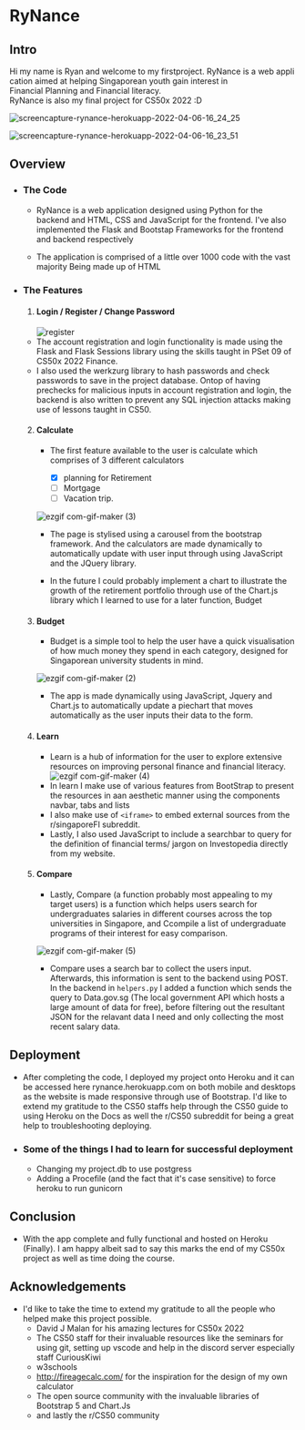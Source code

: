 # ​RyNance

## ​Intro 
  
Hi my name is Ryan and welcome to my firstproject. RyNance is a web application aimed at helping Singaporean youth gain interest in 
Financial Planning and Financial literacy. RyNance is also my final project for CS50x 2022 :D


![screencapture-rynance-herokuapp-2022-04-06-16_24_25](https://user-images.githubusercontent.com/80184478/161930335-1aa2ef49-fba0-4937-942d-6e99e1d1495c.png)

![screencapture-rynance-herokuapp-2022-04-06-16_23_51](https://user-images.githubusercontent.com/80184478/161930347-8b24c149-05d0-46ba-9e69-def539e6881a.png)


## Overview

- ### The Code
  - RyNance is a web application designed using Python for the backend and HTML,
CSS and JavaScript for the frontend. I've also implemented the Flask and Bootstap
Frameworks for the frontend and backend respectively 


  - The application is comprised of a little over 1000 code with the vast majority
Being made up of HTML

 - ### The Features

   1. #### Login / Register / Change Password
      ![register](https://user-images.githubusercontent.com/80184478/161922643-6317a9a8-c511-4533-842f-e77df1bd6a6a.png)
    - The account registration and login functionality is made using the Flask and Flask Sessions library
using the skills taught in PSet 09 of CS50x 2022 Finance. 
    - I also used the werkzurg library to hash passwords and check passwords to save in the project database. Ontop of having prechecks for malicious inputs in account registration and login, the backend 
is also written to prevent any SQL injection attacks making use of lessons taught in CS50.



   2. #### Calculate
      - The first feature available to the user is calculate which comprises of 3 different calculators

        - [x] planning for Retirement
        - [ ] Mortgage 
        - [ ] Vacation trip. 

      ![ezgif com-gif-maker (3)](https://user-images.githubusercontent.com/80184478/161925384-d65db675-9bf6-4788-b78e-583fc2e1a8a3.gif)




      - The page is stylised using a carousel from the bootstrap framework.
And the calculators are made dynamically to automatically update with user input through using JavaScript and the JQuery library.

      - In the future I could probably implement a chart to illustrate the growth of the retirement portfolio
through use of the Chart.js library which I learned to use for a later function, Budget

   3. #### Budget
      - Budget is a simple tool to help the user have a quick visualisation of how much money they spend in each category, designed for Singaporean university students
in mind.

      ![ezgif com-gif-maker (2)](https://user-images.githubusercontent.com/80184478/161924929-c0e418ed-c4c7-405c-b5c1-2ab9ecfed0af.gif)

      - The app is made dynamically using JavaScript, Jquery and Chart.js to automatically
update a piechart that moves automatically as the user inputs their data to the form.

   4. #### Learn
      - Learn is a hub of information for the user to explore extensive resources on 
improving personal finance and financial literacy. 
      ![ezgif com-gif-maker (4)](https://user-images.githubusercontent.com/80184478/161925698-9c81da16-f406-44b7-bd08-89f2fb88c6c9.gif)
      - In learn I make use of various features from BootStrap to present the resources in 
aan aesthetic manner using the components navbar, tabs and lists
      - I also make use of `<iframe>` to embed external sources from the r/singaporeFI subreddit.
      - Lastly, I also used JavaScript to include a searchbar to query for the definition
of financial terms/ jargon on Investopedia directly from my website.

   5. #### Compare
       - Lastly, Compare (a function probably most appealing to my target users) is a function
which helps users search for undergraduates salaries in different courses across the top universities in Singapore, and
Ccompile a list of undergraduate programs of their interest for easy comparison.

       ![ezgif com-gif-maker (5)](https://user-images.githubusercontent.com/80184478/161926536-29e589e3-6acd-4352-9f9b-4cf170975b6f.gif)

       - Compare uses a search bar to collect the users input. Afterwards, this information is sent to the backend using POST.
In the backend in `helpers.py` I added a function which sends the query to Data.gov.sg (The local government API which hosts a large amount 
of data for free), before filtering out the resultant JSON for the relavant data I need and only collecting the most recent
salary data.

## Deployment
- After completing the code, I deployed my project onto Heroku and it can be accessed here rynance.herokuapp.com on both mobile and desktops as
the website is made responsive through use of Bootstrap. I'd like to extend my gratitude to the CS50 staffs help through the CS50 guide to using Heroku on the Docs as well the r/CS50
subreddit for being a great help to troubleshooting deploying.

- ### Some of the things I had to learn for successful deployment
     - Changing my project.db to use postgress
     - Adding a Procefile (and the fact that it's case sensitive) to force heroku to run gunicorn

## Conclusion
- With the app complete and fully functional and hosted on Heroku (Finally). I am happy albeit sad to say this marks the end of my CS50x project as well
as time doing the course.

## Acknowledgements
- I'd like to take the time to extend my gratitude to all the people who helped make this project possible.
  - David J Malan for his amazing lectures for CS50x 2022
  - The CS50 staff for their invaluable resources like the seminars for using git, setting up vscode and help in the discord server especially staff CuriousKiwi 
  - w3schools
  - http://fireagecalc.com/ for the inspiration for the design of my own calculator
  - The open source community with the invaluable libraries of Bootstrap 5 and Chart.Js
  - and lastly the r/CS50 community

